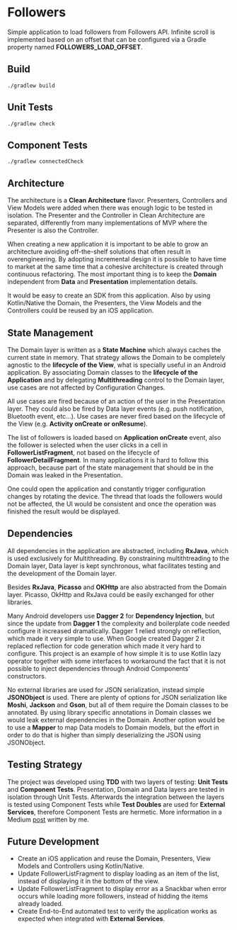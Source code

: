 # Followers

Simple application to load followers from Followers API. Infinite scroll is implemented based on an offset that can be configured via a Gradle property named **FOLLOWERS_LOAD_OFFSET**.

## Build

`./gradlew build`

## Unit Tests

`./gradlew check`

## Component Tests

`./gradlew connectedCheck`

## Architecture

The architecture is a **Clean Architecture** flavor. Presenters, Controllers and View Models were added when there was enough logic to be tested in isolation. The Presenter and the Controller in Clean Architecture are separated, differently from many implementations of MVP where the Presenter is also the Controller.

When creating a new application it is important to be able to grow an architecture avoiding off-the-shelf solutions that often result in overengineering. By adopting incremental design it is possible to have time to market at the same time that a cohesive architecture is created through continuous refactoring. The most important thing is to keep the **Domain** independent from **Data** and **Presentation** implementation details.

It would be easy to create an SDK from this application. Also by using Kotlin/Native the Domain, the Presenters, the View Models and the Controllers could be reused by an iOS application.

## State Management

The Domain layer is written as a **State Machine** which always caches the current state in memory. That strategy allows the Domain to be completely agnostic to the **lifecycle of the View**, what is specially useful in an Android application. By associating Domain classes to the **lifecycle of the Application** and by delegating **Multithreading** control to the Domain layer, use cases are not affected by Configuration Changes. 

All use cases are fired because of an action of the user in the Presentation layer. They could also be fired by Data layer events (e.g. push notification, Bluetooth event, etc...). Use cases are never fired based on the lifecycle of the View (e.g. **Activity onCreate or onResume**). 

The list of followers is loaded based on **Application onCreate** event, also the follower is selected when the user clicks in a cell in **FollowerListFragment**, not based on the lifecycle of **FollowerDetailFragment**. In many applications it is hard to follow this approach, because part of the state management that should be in the Domain was leaked in the Presentation.

One could open the application and constantly trigger configuration changes by rotating the device. The thread that loads the followers would not be affected, the UI would be consistent and once the operation was finished the result would be displayed.

## Dependencies

All dependencies in the application are abstracted, including **RxJava**, which is used exclusively for Multithreading. By constraining multithtreading to the Domain layer, Data layer is kept synchronous, what facilitates testing and the development of the Domain layer.

Besides **RxJava**, **Picasso** and **OKHttp** are also abstracted from the Domain layer. Picasso, OkHttp and RxJava could be easily exchanged for other libraries.

Many Android developers use **Dagger 2** for **Dependency Injection**, but since the update from **Dagger 1** the complexity and boilerplate code needed configure it increased dramatically. Dagger 1 relied strongly on reflection, which made it very simple to use. When Google created Dagger 2 it replaced reflection for code generation which made it very hard to configure. This project is an example of how simple it is to use Kotlin lazy operator together with some interfaces to workaround the fact that it is not possible to inject dependencies through Android Components' constructors. 

No external libraries are used for JSON serialization, instead simple **JSONObject** is used. There are plenty of options for JSON serialization like **Moshi**, **Jackson** and **Gson**, but all of them require the Domain classes to be annotated. By using library specific annotations in Domain classes we would leak external dependencies in the Domain. Another option would be to use a **Mapper** to map Data models to Domain models, but the effort in order to do that is higher than simply deserializing the JSON using JSONObject.

## Testing Strategy

The project was developed using **TDD** with two layers of testing: **Unit Tests** and **Component Tests**. Presentation, Domain and Data layers are tested in isolation through Unit Tests. Afterwards the integration between the layers is tested using Component Tests while **Test Doubles** are used for **External Services**, therefore Component Tests are hermetic. More information in a Medium [post](https://engineering.talkdesk.com/android-testing-strategy-73269539c13d) written by me.

## Future Development

- Create an iOS application and reuse the Domain, Presenters, View Models and Controllers using Kotlin/Native.
- Update FollowerListFragment to display loading as an item of the list, instead of displaying it in the bottom of the view.
- Update FollowerListFragment to display error as a Snackbar when error occurs while loading more followers, instead of hidding the items already loaded.
- Create End-to-End automated test to verify the application works as expected when integrated with **External Services**.





